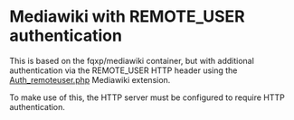 # Mediawiki with REMOTE\_USER authentication

This is based on the fqxp/mediawiki container, but with additional
authentication via the REMOTE\_USER HTTP header using the
[Auth\_remoteuser.php](http://www.mediawiki.org/wiki/Extension:Auth_remoteuser)
Mediawiki extension.

To make use of this, the HTTP server must be configured to require
HTTP authentication.
